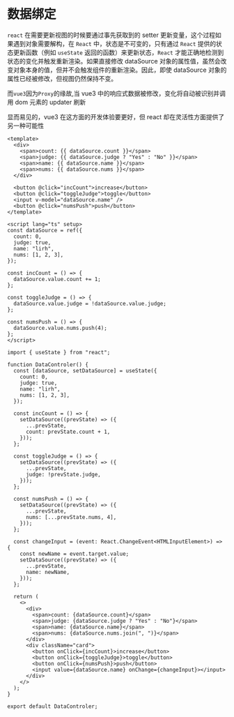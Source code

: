 # 数据绑定

`react` 在需要更新视图的时候要通过事先获取到的 setter 更新变量，这个过程如果遇到对象需要解构，在 `React` 中，状态是不可变的，只有通过 `React` 提供的状态更新函数（例如 `useState` 返回的函数）来更新状态，`React` 才能正确地检测到状态的变化并触发重新渲染。如果直接修改 dataSource 对象的属性值，虽然会改变对象本身的值，但并不会触发组件的重新渲染。因此，即使 dataSource 对象的属性已经被修改，但视图仍然保持不变。

而`vue3`因为`Proxy`的缘故,当 vue3 中的响应式数据被修改，变化将自动被识别并调用 dom 元素的 updater 刷新

显而易见的，vue3 在这方面的开发体验要更好，但 react 却在灵活性方面提供了另一种可能性

```vue
<template>
  <div>
    <span>count: {{ dataSource.count }}</span>
    <span>judge: {{ dataSource.judge ? "Yes" : "No" }}</span>
    <span>name: {{ dataSource.name }}</span>
    <span>nums: {{ dataSource.nums }}</span>
  </div>

  <button @click="incCount">increase</button>
  <button @click="toggleJudge">toggle</button>
  <input v-model="dataSource.name" />
  <button @click="numsPush">push</button>
</template>

<script lang="ts" setup>
const dataSource = ref({
  count: 0,
  judge: true,
  name: "lirh",
  nums: [1, 2, 3],
});

const incCount = () => {
  dataSource.value.count += 1;
};

const toggleJudge = () => {
  dataSource.value.judge = !dataSource.value.judge;
};

const numsPush = () => {
  dataSource.value.nums.push(4);
};
</script>
```

```tsx
import { useState } from "react";

function DataControler() {
  const [dataSource, setDataSource] = useState({
    count: 0,
    judge: true,
    name: "lirh",
    nums: [1, 2, 3],
  });

  const incCount = () => {
    setDataSource((prevState) => ({
      ...prevState,
      count: prevState.count + 1,
    }));
  };

  const toggleJudge = () => {
    setDataSource((prevState) => ({
      ...prevState,
      judge: !prevState.judge,
    }));
  };

  const numsPush = () => {
    setDataSource((prevState) => ({
      ...prevState,
      nums: [...prevState.nums, 4],
    }));
  };

  const changeInput = (event: React.ChangeEvent<HTMLInputElement>) => {
    const newName = event.target.value;
    setDataSource((prevState) => ({
      ...prevState,
      name: newName,
    }));
  };

  return (
    <>
      <div>
        <span>count: {dataSource.count}</span>
        <span>judge: {dataSource.judge ? "Yes" : "No"}</span>
        <span>name: {dataSource.name}</span>
        <span>nums: {dataSource.nums.join(", ")}</span>
      </div>
      <div className="card">
        <button onClick={incCount}>increase</button>
        <button onClick={toggleJudge}>toggle</button>
        <button onClick={numsPush}>push</button>
        <input value={dataSource.name} onChange={changeInput}></input>
      </div>
    </>
  );
}

export default DataControler;
```
